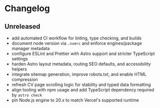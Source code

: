 # Changelog

## Unreleased

- add automated CI workflow for linting, type checking, and builds
- document node version via `.nvmrc` and enforce engines/package manager metadata
- configure ESLint and Prettier with Astro support and stricter TypeScript settings
- harden Astro layout metadata, routing SEO defaults, and accessibility helpers
- integrate sitemap generation, improve robots.txt, and enable HTML compression
- refresh CV page scrolling logic for stability and typed data formatting
- align tooling with npm usage and add TypeScript dependency required by `astro check`
- pin Node.js engine to 20.x to match Vercel's supported runtime

